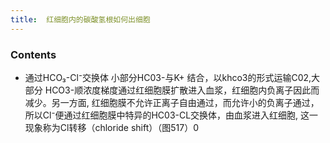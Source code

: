 ```yaml
---
title:  红细胞内的碳酸氢根如何出细胞
--- 
```

### Contents
- 通过HCO₃-Cl⁻交换体
小部分HC03-与K+ 结合，以khco3的形式运输C02,大部分 HCO3-顺浓度梯度通过红细胞膜扩散进入血浆，红细胞内负离子因此而减少。另一方面, 红细胞膜不允许正离子自由通过，而允许小的负离子通过，所以Cl⁻便通过红细胞膜中特异的HC03-CL交换体，由血浆进入红细胞, 这一现象称为Cl转移（chloride shift）（图517）0
